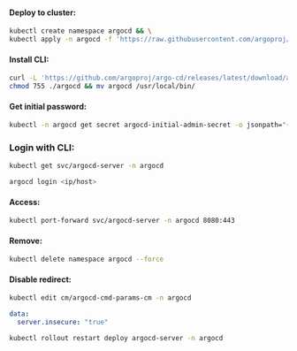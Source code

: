 #### Deploy to cluster:
```bash
kubectl create namespace argocd && \
kubectl apply -n argocd -f 'https://raw.githubusercontent.com/argoproj/argo-cd/stable/manifests/install.yaml'
```

#### Install CLI:
```bash
curl -L 'https://github.com/argoproj/argo-cd/releases/latest/download/argocd-linux-amd64' -o argocd && \
chmod 755 ./argocd && mv argocd /usr/local/bin/
```

#### Get initial password:
```bash
kubectl -n argocd get secret argocd-initial-admin-secret -o jsonpath="{.data.password}" | base64 -d; echo
```

### Login with CLI:
```bash
kubectl get svc/argocd-server -n argocd
```
```bash
argocd login <ip/host>
```

#### Access:
```bash
kubectl port-forward svc/argocd-server -n argocd 8080:443
```

#### Remove:
```bash
kubectl delete namespace argocd --force
```

#### Disable redirect:
```bash
kubectl edit cm/argocd-cmd-params-cm -n argocd
```
```yaml
data:
  server.insecure: "true"
```
```bash
kubectl rollout restart deploy argocd-server -n argocd
```
